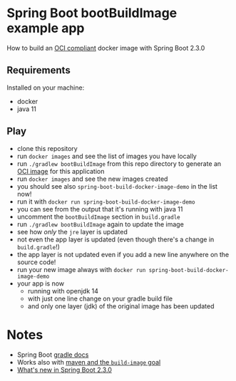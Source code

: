# Spring Boot bootBuildImage example app

How to build an [OCI compliant](https://www.opencontainers.org/) docker image with Spring Boot 2.3.0

## Requirements

Installed on your machine:
- docker
- java 11

## Play

- clone this repository
- run `docker images` and see the list of images you have locally
- run `./gradlew bootBuildImage` from this repo directory to generate an [OCI image](https://www.opencontainers.org/) for this application
- run `docker images` and see the new images created
- you should see also `spring-boot-build-docker-image-demo` in the list now!
- run it with `docker run spring-boot-build-docker-image-demo`
- you can see from the output that it's running with java 11
- uncomment the `bootBuildImage` section in `build.gradle`
- run `./gradlew bootBuildImage` again to update the image
- see how _only_ the `jre` layer is updated
- not even the app layer is updated (even though there's a change in `build.gradle`!)
- the app layer is not updated even if you add a new line anywhere on the source code!
- run your new image always with `docker run spring-boot-build-docker-image-demo`
- your app is now
  - running with openjdk 14
  - with just one line change on your gradle build file
  - and only one layer (jdk) of the original image has been updated
  
# Notes

- Spring Boot [gradle docs](https://docs.spring.io/spring-boot/docs/current/gradle-plugin/reference/html/#build-image)
- Works also with [maven and the `build-image` goal](https://docs.spring.io/spring-boot/docs/current/maven-plugin/reference/html/#build-image)
- [What's new in Spring Boot 2.3.0](https://spring.io/blog/2020/05/15/spring-boot-2-3-0-available-now)